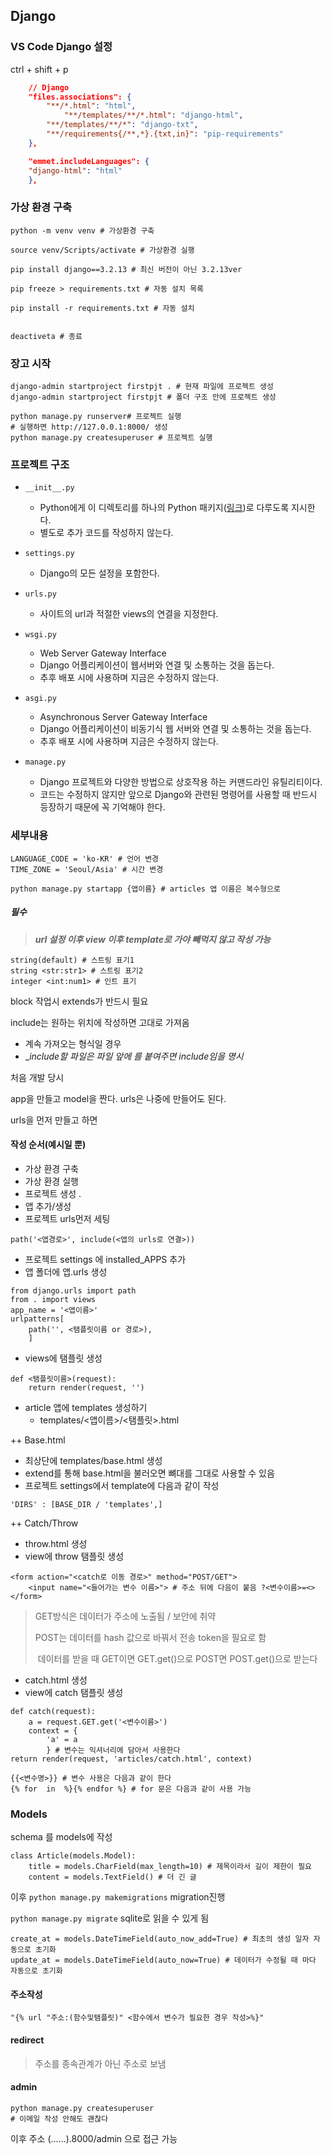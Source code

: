 ## Django

### VS Code Django 설정

ctrl + shift + p

```json
    // Django
    "files.associations": {
        "**/*.html": "html",
            "**/templates/**/*.html": "django-html",
        "**/templates/**/*": "django-txt",
        "**/requirements{/**,*}.{txt,in}": "pip-requirements"
    },

    "emmet.includeLanguages": {
    "django-html": "html"
    },
```



### 가상 환경 구축

```
python -m venv venv # 가상환경 구축

source venv/Scripts/activate # 가상환경 실행

pip install django==3.2.13 # 최신 버전이 아닌 3.2.13ver

pip freeze > requirements.txt # 자동 설치 목록

pip install -r requirements.txt # 자동 설치


deactiveta # 종료
```



### 장고 시작

```
django-admin startproject firstpjt . # 현재 파일에 프로젝트 생성
django-admin startproject firstpjt # 폴더 구조 안에 프로젝트 생성

python manage.py runserver# 프로젝트 실행
# 실행하면 http://127.0.0.1:8000/ 생성
python manage.py createsuperuser # 프로젝트 실행
```

### 프로젝트 구조

- ```
  __init__.py
  ```

  - Python에게 이 디렉토리를 하나의 Python 패키지([링크](https://docs.python.org/3/tutorial/modules.html#packages))로 다루도록 지시한다.
  - 별도로 추가 코드를 작성하지 않는다.

- ```
  settings.py
  ```

  - Django의 모든 설정을 포함한다.

- ```
  urls.py
  ```

  - 사이트의 url과 적절한 views의 연결을 지정한다.

- ```
  wsgi.py
  ```

  - Web Server Gateway Interface
  - Django 어플리케이션이 웹서버와 연결 및 소통하는 것을 돕는다.
  - 추후 배포 시에 사용하며 지금은 수정하지 않는다.

- ```
  asgi.py
  ```

  - Asynchronous Server Gateway Interface
  - Django 어플리케이션이 비동기식 웹 서버와 연결 및 소통하는 것을 돕는다.
  - 추후 배포 시에 사용하며 지금은 수정하지 않는다.

- ```
  manage.py
  ```

  - Django 프로젝트와 다양한 방법으로 상호작용 하는 커맨드라인 유틸리티이다.
  - 코드는 수정하지 않지만 앞으로 Django와 관련된 명령어를 사용할 때 반드시 등장하기 때문에 꼭 기억해야 한다.

###  세부내용

```
LANGUAGE_CODE = 'ko-KR' # 언어 변경
TIME_ZONE = 'Seoul/Asia' # 시간 변경
```

```
python manage.py startapp {앱이름} # articles 앱 이름은 복수형으로
```



##### 필수

>  ___url 설정 이후 view 이후 template로 가야 빼먹지 않고 작성 가능___



```django
string(default) # 스트링 표기1
string <str:str1> # 스트링 표기2
integer <int:num1> # 인트 표기
```



block 작업시 extends가 반드시 필요

include는 원하는 위치에 작성하면 고대로 가져옴 

- 계속 가져오는 형식일 경우
- __include할 파일은 파일 앞에 _를 붙여주면 include임을 명시__



처음 개발 당시

app을 만들고 model을 짠다. urls은 나중에 만들어도 된다.

urls을 먼저 만들고 하면 



#### 작성 순서(예시일 뿐)

- 가상 환경 구축
- 가상 환경 실행
- 프로젝트 생성 .
- 앱 추가/생성
- 프로젝트 urls먼저 세팅

```django
path('<앱경로>', include(<앱의 urls로 연결>))
```

- 프로젝트 settings 에 installed_APPS 추가
- 앱 폴더에 앱.urls 생성

```django
from django.urls import path
from . import views
app_name = '<앱이름>'
urlpatterns[
    path('', <탬플릿이름 or 경로>),
    ]
```

- views에 탬플릿 생성

```django
def <탬플릿이름>(request):
    return render(request, '')
```

- article 앱에 templates 생성하기
  - templates/<앱이름>/<탬플릿>.html

++ Base.html

- 최상단에 templates/base.html 생성
- extend를 통해 base.html을 불러오면 뼈대를 그대로 사용할 수 있음
- 프로젝트 settings에서 template에 다음과 같이 작성

```django
'DIRS' : [BASE_DIR / 'templates',]
```

++ Catch/Throw

- throw.html 생성
- view에 throw 탬플릿 생성

```django
<form action="<catch로 이동 경로>" method="POST/GET">
    <input name="<들어가는 변수 이름>"> # 주소 뒤에 다음이 붙음 ?<변수이름>=<>
</form>
```

> GET방식은 데이터가 주소에 노출됨 / 보안에 취약
>
> POST는 데이터를 hash 값으로 바꿔서 전송 token을 필요로 함
>
> ​	데이터를 받을 때 GET이면 GET.get()으로 POST면 POST.get()으로 받는다	

- catch.html 생성
- view에 catch 탬플릿 생성

```django
def catch(request):
	a = request.GET.get('<변수이름>')
    context = {
        'a' = a
        } # 변수는 익셔너리에 담아서 사용한다
return render(request, 'articles/catch.html', context)
```

```django
{{<변수명>}} # 변수 사용은 다음과 같이 한다
{% for  in  %}{% endfor %} # for 문은 다음과 같이 사용 가능
```



### Models

schema 를 models에 작성

```django
class Article(models.Model):
    title = models.CharField(max_length=10) # 제목이라서 길이 제한이 필요
    content = models.TextField() # 더 긴 글
```



이후 `python manage.py makemigrations` migration진행

`python manage.py migrate` sqlite로 읽을 수 있게 됨

```django
create_at = models.DateTimeField(auto_now_add=True) # 최초의 생성 일자 자동으로 초기화
update_at = models.DateTimeField(auto_now=True) # 데이터가 수정될 때 마다 자동으로 초기화
```



#### 주소작성

```django
"{% url "주소:(함수및탬플릿)" <함수에서 변수가 필요한 경우 작성>%}"
```

#### redirect

>  주소를 종속관계가 아닌 주소로 보냄

#### admin

```
python manage.py createsuperuser
# 이메일 작성 안해도 괜찮다
```

이후 주소 (......).8000/admin 으로 접근 가능
